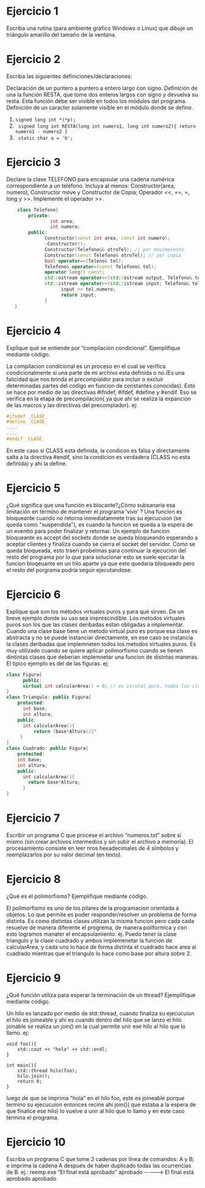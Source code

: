 # Ejercicio 1
Escriba una rutina (para ambiente gráfico Windows o Linux) que dibuje un triángulo amarillo del tamaño de la ventana.
# Ejercicio 2
Escriba las siguientes definiciones/declaraciones:

Declaración de un puntero a puntero a entero largo con signo.
Definición de una la función RESTA, que tome dos enteros largos con signo y devuelva su resta. Esta función debe ser visible en todos los módulos del programa.
Definición de un caracter solamente visible en el módulo donde se define.

1. ` signed long int *(*p); `
2. ` signed long int RESTA(long int numero1, long int numero2){ return numero1 - numero2 }`
3. ` static char a = 'b';`

                  

# Ejercicio 3
Declare la clase TELEFONO para encapsular una cadena numérica correspondiente a un teléfono. Incluya al menos: Constructor(area, numero), Constructor move y 
Constructor de Copia; Operador <<, ==, =, long y >>. Implemente el operador >>.

```C++
    class Telefono{
        private:  
                int area;
                int numero;
        public:
              Constructor(const int area, const int numero);
              ~Constructor();
              Constructor(Telefono&& otroTel); // por movimeiento
              Constructor(const Telefono& otroTel); // por copia
              bool operator==(Teleno& tel);
              Telefono& operator=(const Telefono& tel);
              operator long() const; 
              std::ostream operator<<(std::ostream output, Telefono& tel);
              std::istream operator>>(std::istream input; Telefono& tel){
                    input >> tel.numero;
                    return input;
              }
   }
```   
# Ejercicio 4
Explique qué se entiende por “compilación condicional”. Ejemplifique mediante código.

La compilacion condicional es un proceso en el cual se verifica condicionalmente si una parte de mi archivo esta definida o no.(Es una falicidad que nos brinda el precompialdor para incluir o excluir determinadas partes del codigo en funcion de constantes conocidas). Esto se hace por medio de las directivas #ifndef, #ifdef, #define y #endif. Eso se verifica en la etapa de precompilacion( ya que ahi se realiza la expancion de las macros y las directivas del precompiador).
ej:
```C
#ifndef _CLASE_
#define _CLASE_
....
....
#endif _CLASE_
```
En este caso si CLASS esta definida, la condicon es falsa y directamente salta a la directiva #endif, sino la condicion es verdadera (CLASS no esta definida) y ahi la define.

# Ejercicio 5
¿Qué significa que una función es blocante?¿Cómo subsanaría esa limitación en término de mantener el programa ‘vivo’ ?
Una funcion es bloqueante cuando no retorna inmediatamnete tras su ejecucuion (se queda como "suspendida"), es cuando la funcion se queda a la espera de un eventto para poder finalizar y retornar. Un ejemplo de funcion bloqueante es accept del sockets donde se queda bloqueando esperando a aceptar clientes y finaliza cuando se cierra el socket del servidor. Como se queda bloqueada, esto traeri probelmas para continuar la ejecucion del resto del programa por lo que para solucionar esto se suele ejecutar la funcion bloqeuante en un hilo aparte ya que este quedaria bloqueado pero el resto del porgrama podria seguir ejecutandose.
# Ejercicio 6
Explique qué son los métodos virtuales puros y para qué sirven. De un breve ejemplo donde su uso sea imprescindible.
Los metodos virtuales puros son los que las clases deribadas estan obligadas a implementar. Cuando una clase base tiene un metodo virtual puro es porque esa clase es abstracta y no se puede instanciar directamente, en ese caso se instancia la clases deribadas que implemneten todos los metodos virtuales puros. Es muy utilizado cuando se quiere aplicar polimorfismo cuando se tienen dintintas clases que deberian implemnetar una funcion de distntas maneras. El tipico ejemplo es del de las figuras.
ej:
```C++
class Figura{
      public:
      virtual int calcularArea() = 0; // es virutal pura, todas las clases que herenden de figura deben implementarlo
}
class Triangulo: public Figura{
    protected:
      int base;
      int altura;
    public:
      int calcularArea(){
          return (base*Altura)/2'
     }
}
class Cuadrado: public Figura{
    protected:
    int base;
    int altura;
    public:
      int calcularArea(){
        return base*Altura;
      }
}
```

# Ejercicio 7
Escribir un programa C que procese el archivo “numeros.txt” sobre sí mismo (sin crear archivos intermedios y sin subir el archivo a memoria). El procesamiento 
consiste en leer nros hexadecimales de 4 símbolos y reemplazarlos por su valor decimal (en texto).

# Ejercicio 8
¿Qué es el polimorfismo? Ejemplifique mediante código.

El polimorfismo es uno de los pilares de la programacion orientada a objetos. Lo que permite es poder responder/resolver un problema de forma distinta. 
Es como distintas clases utilizan la misma funcion pero cada cada resuelve de manera diferente el progrema, de manera poliformica y con esto logramos 
manater el encapsulamiento. 
ej. Puedo tener la clase triangulo y la clase cuadrado y ambos implemenetar la funcion de calcularArea, y cada uno lo hace de forma distinta el cuadrado hace area 
al cuadrado mientras que el triangulo lo hace como base por altura sobre 2. 


# Ejercicio 9
¿Qué función utiliza para esperar la terminación de un thread? Ejemplifique mediante código.

Un hilo es lanzado por medio de std::thread, cuando finaliza su ejecucuion el hilo es joineable y ahi es cuando dentro del hilo que se lanzo el hilo joinable se realiza un join() en la cual permite unir ese hilo al hilo que lo llamo. 
ej:
```
void foo(){
    std::cout << "hola" << std::endl;
}

int main(){
    std::thread hilo(foo);
    hilo.join();
    return 0;
}
```
luego de que se imprima "hola" en el hilo foo, este es joineable porque termino su ejecucuion entonces recine ahi join()( que estaba a la espera de que finalice ese hilo) lo vuelve a unir al hilo que lo llamo y en este caso termina el programa.

# Ejercicio 10
Escriba un programa C que tome 2 cadenas por línea de comandos: A y B; e imprima la cadena A después de haber duplicado todas las ocurrencias de B. ej.: 
reemp.exe “El final está aprobado” aprobado -----> El final está aprobado aprobado


